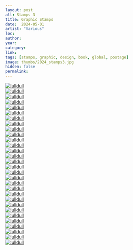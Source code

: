 ```yaml
---
layout: post
alt: Stamps 3
title: Graphic Stamps
date:  2024-05-01
artist: "Various"
loc: 
author: 
year: 
category: 
link: 
tags: [stamps, graphic, design, book, global, postage]
image: thumbs/2024_stamps3.jpg
hidden: false
permalink:
---
```






<div class="post_image">
	<a href="{{ site.baseurl }}/images/posts/2024_stamps3/001.jpg" target="_blank">
	<img src="{{ site.baseurl }}/images/posts/2024_stamps3/001.jpg" alt="lulldull"></a>
</div>

<div class="post_image">
	<a href="{{ site.baseurl }}/images/posts/2024_stamps3/002.jpg" target="_blank">
	<img src="{{ site.baseurl }}/images/posts/2024_stamps3/002.jpg" alt="lulldull"></a>
</div>

<div class="post_image">
	<a href="{{ site.baseurl }}/images/posts/2024_stamps3/003.jpg" target="_blank">
	<img src="{{ site.baseurl }}/images/posts/2024_stamps3/003.jpg" alt="lulldull"></a>
</div>

<div class="post_image">
	<a href="{{ site.baseurl }}/images/posts/2024_stamps3/004.jpg" target="_blank">
	<img src="{{ site.baseurl }}/images/posts/2024_stamps3/004.jpg" alt="lulldull"></a>
</div>

<div class="post_image">
	<a href="{{ site.baseurl }}/images/posts/2024_stamps3/005.jpg" target="_blank">
	<img src="{{ site.baseurl }}/images/posts/2024_stamps3/005.jpg" alt="lulldull"></a>
</div>

<div class="post_image">
	<a href="{{ site.baseurl }}/images/posts/2024_stamps3/006.jpg" target="_blank">
	<img src="{{ site.baseurl }}/images/posts/2024_stamps3/006.jpg" alt="lulldull"></a>
</div>

<div class="post_image">
	<a href="{{ site.baseurl }}/images/posts/2024_stamps3/007.jpg" target="_blank">
	<img src="{{ site.baseurl }}/images/posts/2024_stamps3/007.jpg" alt="lulldull"></a>
</div>


<div class="post_image">
	<a href="{{ site.baseurl }}/images/posts/2024_stamps3/008.jpg" target="_blank">
	<img src="{{ site.baseurl }}/images/posts/2024_stamps3/008.jpg" alt="lulldull"></a>
</div>

<div class="post_image">
	<a href="{{ site.baseurl }}/images/posts/2024_stamps3/009.jpg" target="_blank">
	<img src="{{ site.baseurl }}/images/posts/2024_stamps3/009.jpg" alt="lulldull"></a>
</div>

<div class="post_image">
	<a href="{{ site.baseurl }}/images/posts/2024_stamps3/010.jpg" target="_blank">
	<img src="{{ site.baseurl }}/images/posts/2024_stamps3/010.jpg" alt="lulldull"></a>
</div>


<div class="post_image">
	<a href="{{ site.baseurl }}/images/posts/2024_stamps3/011.jpg" target="_blank">
	<img src="{{ site.baseurl }}/images/posts/2024_stamps3/011.jpg" alt="lulldull"></a>
</div>


<div class="post_image">
	<a href="{{ site.baseurl }}/images/posts/2024_stamps3/012.jpg" target="_blank">
	<img src="{{ site.baseurl }}/images/posts/2024_stamps3/012.jpg" alt="lulldull"></a>
</div>


<div class="post_image">
	<a href="{{ site.baseurl }}/images/posts/2024_stamps3/013.jpg" target="_blank">
	<img src="{{ site.baseurl }}/images/posts/2024_stamps3/013.jpg" alt="lulldull"></a>
</div>


<div class="post_image">
	<a href="{{ site.baseurl }}/images/posts/2024_stamps3/014.jpg" target="_blank">
	<img src="{{ site.baseurl }}/images/posts/2024_stamps3/014.jpg" alt="lulldull"></a>
</div>


<div class="post_image">
	<a href="{{ site.baseurl }}/images/posts/2024_stamps3/015.jpg" target="_blank">
	<img src="{{ site.baseurl }}/images/posts/2024_stamps3/015.jpg" alt="lulldull"></a>
</div>

<div class="post_image">
	<a href="{{ site.baseurl }}/images/posts/2024_stamps3/016.jpg" target="_blank">
	<img src="{{ site.baseurl }}/images/posts/2024_stamps3/016.jpg" alt="lulldull"></a>
</div>

<div class="post_image">
	<a href="{{ site.baseurl }}/images/posts/2024_stamps3/017.jpg" target="_blank">
	<img src="{{ site.baseurl }}/images/posts/2024_stamps3/017.jpg" alt="lulldull"></a>
</div>

<div class="post_image">
	<a href="{{ site.baseurl }}/images/posts/2024_stamps3/018.jpg" target="_blank">
	<img src="{{ site.baseurl }}/images/posts/2024_stamps3/018.jpg" alt="lulldull"></a>
</div>

<div class="post_image">
	<a href="{{ site.baseurl }}/images/posts/2024_stamps3/019.jpg" target="_blank">
	<img src="{{ site.baseurl }}/images/posts/2024_stamps3/019.jpg" alt="lulldull"></a>
</div>

<div class="post_image">
	<a href="{{ site.baseurl }}/images/posts/2024_stamps3/020.jpg" target="_blank">
	<img src="{{ site.baseurl }}/images/posts/2024_stamps3/020.jpg" alt="lulldull"></a>
</div>

<div class="post_image">
	<a href="{{ site.baseurl }}/images/posts/2024_stamps3/021.jpg" target="_blank">
	<img src="{{ site.baseurl }}/images/posts/2024_stamps3/021.jpg" alt="lulldull"></a>
</div>

<div class="post_image">
	<a href="{{ site.baseurl }}/images/posts/2024_stamps3/022.jpg" target="_blank">
	<img src="{{ site.baseurl }}/images/posts/2024_stamps3/022.jpg" alt="lulldull"></a>
</div>

<div class="post_image">
	<a href="{{ site.baseurl }}/images/posts/2024_stamps3/023.jpg" target="_blank">
	<img src="{{ site.baseurl }}/images/posts/2024_stamps3/023.jpg" alt="lulldull"></a>
</div>

<div class="post_image">
	<a href="{{ site.baseurl }}/images/posts/2024_stamps3/024.jpg" target="_blank">
	<img src="{{ site.baseurl }}/images/posts/2024_stamps3/024.jpg" alt="lulldull"></a>
</div>

<div class="post_image">
	<a href="{{ site.baseurl }}/images/posts/2024_stamps3/025.jpg" target="_blank">
	<img src="{{ site.baseurl }}/images/posts/2024_stamps3/025.jpg" alt="lulldull"></a>
</div>

<div class="post_image">
	<a href="{{ site.baseurl }}/images/posts/2024_stamps3/026.jpg" target="_blank">
	<img src="{{ site.baseurl }}/images/posts/2024_stamps3/026.jpg" alt="lulldull"></a>
</div>

<div class="post_image">
	<a href="{{ site.baseurl }}/images/posts/2024_stamps3/027.jpg" target="_blank">
	<img src="{{ site.baseurl }}/images/posts/2024_stamps3/027.jpg" alt="lulldull"></a>
</div>

<div class="post_image">
	<a href="{{ site.baseurl }}/images/posts/2024_stamps3/028.jpg" target="_blank">
	<img src="{{ site.baseurl }}/images/posts/2024_stamps3/028.jpg" alt="lulldull"></a>
</div>

<div class="post_image">
	<a href="{{ site.baseurl }}/images/posts/2024_stamps3/029.jpg" target="_blank">
	<img src="{{ site.baseurl }}/images/posts/2024_stamps3/029.jpg" alt="lulldull"></a>
</div>

<div class="post_image">
	<a href="{{ site.baseurl }}/images/posts/2024_stamps3/030.jpg" target="_blank">
	<img src="{{ site.baseurl }}/images/posts/2024_stamps3/030.jpg" alt="lulldull"></a>
</div>
